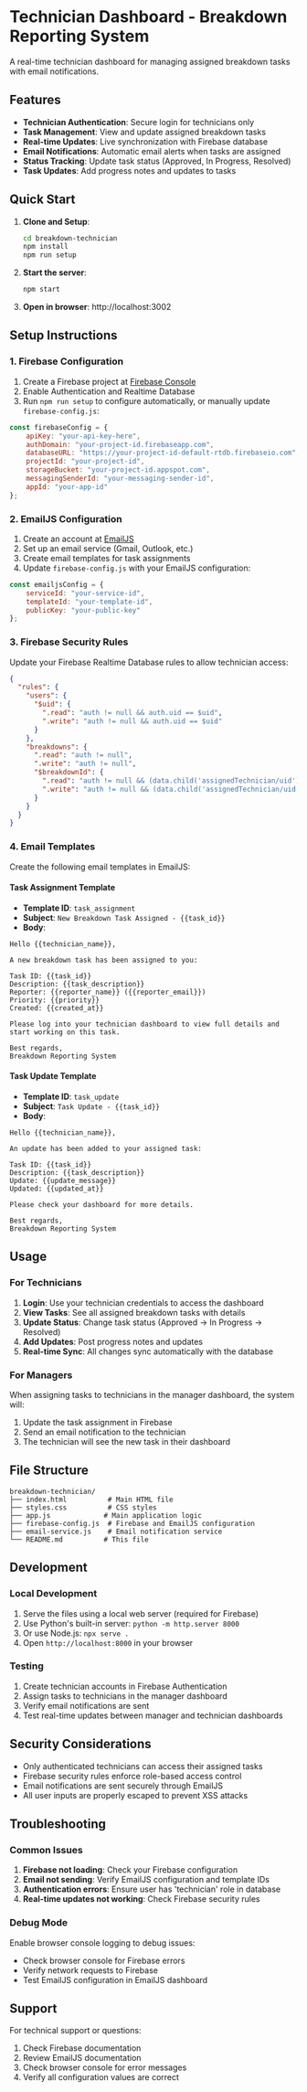 # Technician Dashboard - Breakdown Reporting System

A real-time technician dashboard for managing assigned breakdown tasks with email notifications.

## Features

- **Technician Authentication**: Secure login for technicians only
- **Task Management**: View and update assigned breakdown tasks
- **Real-time Updates**: Live synchronization with Firebase database
- **Email Notifications**: Automatic email alerts when tasks are assigned
- **Status Tracking**: Update task status (Approved, In Progress, Resolved)
- **Task Updates**: Add progress notes and updates to tasks

## Quick Start

1. **Clone and Setup**:
   ```bash
   cd breakdown-technician
   npm install
   npm run setup
   ```

2. **Start the server**:
   ```bash
   npm start
   ```

3. **Open in browser**: http://localhost:3002

## Setup Instructions

### 1. Firebase Configuration

1. Create a Firebase project at [Firebase Console](https://console.firebase.google.com/)
2. Enable Authentication and Realtime Database
3. Run `npm run setup` to configure automatically, or manually update `firebase-config.js`:

```javascript
const firebaseConfig = {
    apiKey: "your-api-key-here",
    authDomain: "your-project-id.firebaseapp.com",
    databaseURL: "https://your-project-id-default-rtdb.firebaseio.com",
    projectId: "your-project-id",
    storageBucket: "your-project-id.appspot.com",
    messagingSenderId: "your-messaging-sender-id",
    appId: "your-app-id"
};
```

### 2. EmailJS Configuration

1. Create an account at [EmailJS](https://www.emailjs.com/)
2. Set up an email service (Gmail, Outlook, etc.)
3. Create email templates for task assignments
4. Update `firebase-config.js` with your EmailJS configuration:

```javascript
const emailjsConfig = {
    serviceId: "your-service-id",
    templateId: "your-template-id",
    publicKey: "your-public-key"
};
```

### 3. Firebase Security Rules

Update your Firebase Realtime Database rules to allow technician access:

```json
{
  "rules": {
    "users": {
      "$uid": {
        ".read": "auth != null && auth.uid == $uid",
        ".write": "auth != null && auth.uid == $uid"
      }
    },
    "breakdowns": {
      ".read": "auth != null",
      ".write": "auth != null",
      "$breakdownId": {
        ".read": "auth != null && (data.child('assignedTechnician/uid').val() == auth.uid || root.child('users').child(auth.uid).child('role').val() == 'manager')",
        ".write": "auth != null && (data.child('assignedTechnician/uid').val() == auth.uid || root.child('users').child(auth.uid).child('role').val() == 'manager')"
      }
    }
  }
}
```

### 4. Email Templates

Create the following email templates in EmailJS:

#### Task Assignment Template
- **Template ID**: `task_assignment`
- **Subject**: `New Breakdown Task Assigned - {{task_id}}`
- **Body**:
```
Hello {{technician_name}},

A new breakdown task has been assigned to you:

Task ID: {{task_id}}
Description: {{task_description}}
Reporter: {{reporter_name}} ({{reporter_email}})
Priority: {{priority}}
Created: {{created_at}}

Please log into your technician dashboard to view full details and start working on this task.

Best regards,
Breakdown Reporting System
```

#### Task Update Template
- **Template ID**: `task_update`
- **Subject**: `Task Update - {{task_id}}`
- **Body**:
```
Hello {{technician_name}},

An update has been added to your assigned task:

Task ID: {{task_id}}
Description: {{task_description}}
Update: {{update_message}}
Updated: {{updated_at}}

Please check your dashboard for more details.

Best regards,
Breakdown Reporting System
```

## Usage

### For Technicians

1. **Login**: Use your technician credentials to access the dashboard
2. **View Tasks**: See all assigned breakdown tasks with details
3. **Update Status**: Change task status (Approved → In Progress → Resolved)
4. **Add Updates**: Post progress notes and updates
5. **Real-time Sync**: All changes sync automatically with the database

### For Managers

When assigning tasks to technicians in the manager dashboard, the system will:
1. Update the task assignment in Firebase
2. Send an email notification to the technician
3. The technician will see the new task in their dashboard

## File Structure

```
breakdown-technician/
├── index.html          # Main HTML file
├── styles.css          # CSS styles
├── app.js             # Main application logic
├── firebase-config.js  # Firebase and EmailJS configuration
├── email-service.js    # Email notification service
└── README.md          # This file
```

## Development

### Local Development

1. Serve the files using a local web server (required for Firebase)
2. Use Python's built-in server: `python -m http.server 8000`
3. Or use Node.js: `npx serve .`
4. Open `http://localhost:8000` in your browser

### Testing

1. Create technician accounts in Firebase Authentication
2. Assign tasks to technicians in the manager dashboard
3. Verify email notifications are sent
4. Test real-time updates between manager and technician dashboards

## Security Considerations

- Only authenticated technicians can access their assigned tasks
- Firebase security rules enforce role-based access control
- Email notifications are sent securely through EmailJS
- All user inputs are properly escaped to prevent XSS attacks

## Troubleshooting

### Common Issues

1. **Firebase not loading**: Check your Firebase configuration
2. **Email not sending**: Verify EmailJS configuration and template IDs
3. **Authentication errors**: Ensure user has 'technician' role in database
4. **Real-time updates not working**: Check Firebase security rules

### Debug Mode

Enable browser console logging to debug issues:
- Check browser console for Firebase errors
- Verify network requests to Firebase
- Test EmailJS configuration in EmailJS dashboard

## Support

For technical support or questions:
1. Check Firebase documentation
2. Review EmailJS documentation
3. Check browser console for error messages
4. Verify all configuration values are correct
